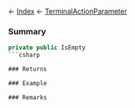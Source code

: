 ← [Index](Api-Index) ← [TerminalActionParameter](Sandbox.ModAPI.Ingame.TerminalActionParameter)

### Summary

```csharp
private public IsEmpty
```csharp

### Returns

### Example

### Remarks

